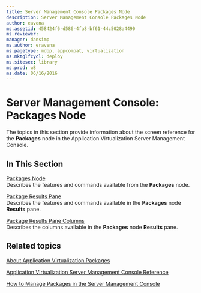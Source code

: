 ```yaml
---
title: Server Management Console Packages Node
description: Server Management Console Packages Node
author: eavena
ms.assetid: 458424f6-d586-4fa8-bf61-44c5028a4490
ms.reviewer: 
manager: dansimp
ms.author: eravena
ms.pagetype: mdop, appcompat, virtualization
ms.mktglfcycl: deploy
ms.sitesec: library
ms.prod: w8
ms.date: 06/16/2016
---
```



# Server Management Console: Packages Node


The topics in this section provide information about the screen reference for the **Packages** node in the Application Virtualization Server Management Console.

## In This Section


<a href="" id="packages-node"></a>[Packages Node](packages-node.md)  
Describes the features and commands available from the **Packages** node.

<a href="" id="package-results-pane"></a>[Package Results Pane](package-results-pane.md)  
Describes the features and commands available in the **Packages** node **Results** pane.

<a href="" id="package-results-pane-columns"></a>[Package Results Pane Columns](package-results-pane-columns.md)  
Describes the columns available in the **Packages** node **Results** pane.

## Related topics


[About Application Virtualization Packages](about-application-virtualization-packages.md)

[Application Virtualization Server Management Console Reference](application-virtualization-server-management-console-reference.md)

[How to Manage Packages in the Server Management Console](how-to-manage-packages-in-the-server-management-console.md)

 

 





